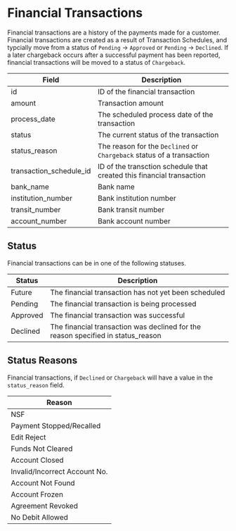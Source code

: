 # Financial Transactions

Financial transactions are a history of the payments made for a customer. Financial transactions are created as a result of Transaction Schedules, and typcially move from a status of `Pending` -> `Approved` or `Pending` -> `Declined`. If a later chargeback occurs after a successful payment has been reported, financial transactions will be moved to a status of `Chargeback`.

Field  | Description 
 ------------- | ------------- 
id | ID of the financial transaction
amount | Transaction amount
process_date | The scheduled process date of the transaction
status | The current status of the transaction
status_reason | The reason for the `Declined` or `Chargeback` status of a transaction
transaction_schedule_id | ID of the transction schedule that created this financial transaction
bank_name | Bank name
institution_number | Bank institution number
transit_number | Bank transit number
account_number | Bank account number

## Status

Financial transactions can be in one of the following statuses.

Status | Description 
 ------------- | ------------- 
Future | The financial transaction has not yet been scheduled
Pending | The financial transaction is being processed
Approved | The financial transaction was successful
Declined | The financial transaction was declined for the reason specified in status_reason

## Status Reasons

Financial transactions, if `Declined` or `Chargeback` will have a value in the <code>status_reason</code> field.

Reason | 
 ------------- | 
NSF | 
Payment Stopped/Recalled | 
Edit Reject | 
Funds Not Cleared | 
Account Closed | 
Invalid/Incorrect Account No. | 
Account Not Found | 
Account Frozen | 
Agreement Revoked | 
No Debit Allowed | 

